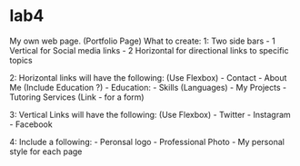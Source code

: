 # lab4
My own web page. (Portfolio Page)
What to create:
1: Two side bars
    - 1 Vertical for Social media links
    - 2 Horizontal for directional links to specific topics

2: Horizontal links will have the following: (Use Flexbox)
    - Contact
    - About Me (Include Education ?) 
    - Education: 
    - Skills (Languages)
    - My Projects
    - Tutoring Services (Link - for a form)

3: Vertical Links will have the following: (Use Flexbox)
    - Twitter
    - Instagram 
    - Facebook 

4: Include a following:
    - Peronsal logo
    - Professional Photo
    - My personal style for each page

